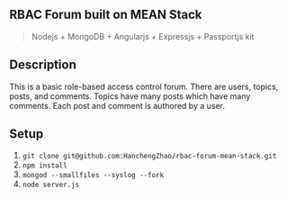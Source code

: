 ## RBAC Forum built on MEAN Stack
> Nodejs + MongoDB + Angularjs + Expressjs + Passportjs kit

## Description
This is a basic role-based access control forum. 
There are users, topics, posts, and comments. 
Topics have many posts which have many comments. 
Each post and comment is authored by a user.

## Setup

1. `git clone git@github.com:HanchengZhao/rbac-forum-mean-stack.git `
2. `npm install`
3. `mongod --smallfiles --syslog --fork`
4. `node server.js`
